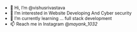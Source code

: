 - 👋 Hi, I’m @vishusrivastava
- 👀 I’m interested in Website Developing And Cyber security 
- 🌱 I’m currently learning ... full stack development
- 📫 Reach me in Instagram @_mayank_1032_

<!---
vishusrivastava/vishusrivastava is a ✨ special ✨ repository because its `README.md` (this file) appears on your GitHub profile.
You can click the Preview link to take a look at your changes.
--->

